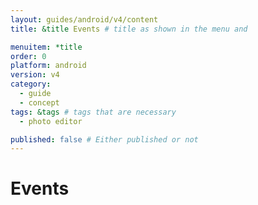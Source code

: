 ```yaml
---
layout: guides/android/v4/content
title: &title Events # title as shown in the menu and 

menuitem: *title
order: 0
platform: android
version: v4
category: 
  - guide
  - concept
tags: &tags # tags that are necessary
  - photo editor 

published: false # Either published or not 
---
```

# Events
